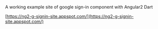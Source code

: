 A working example site of google sign-in component with Angular2 Dart

[https://ng2-g-signin-site.appspot.com/](https://ng2-g-signin-site.appspot.com/)
